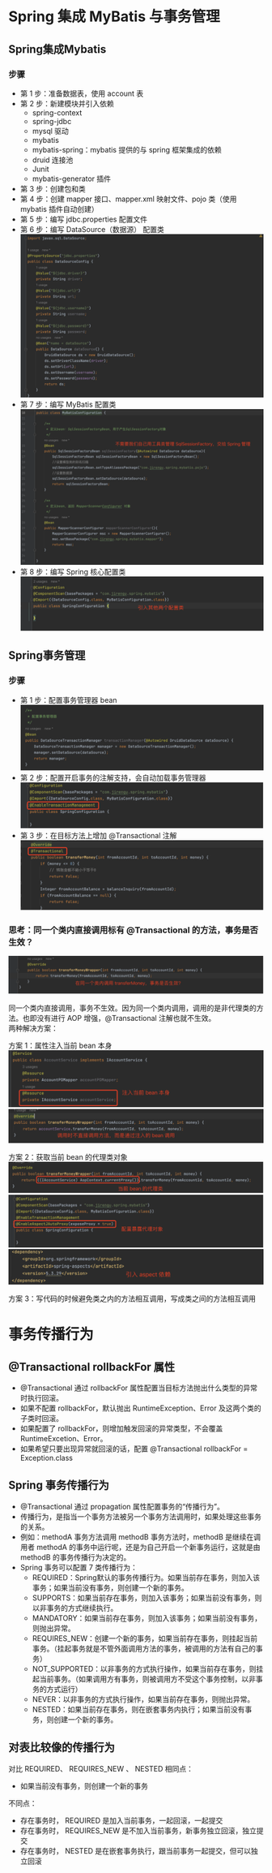 # Spring 集成 MyBatis 与事务管理
## Spring集成Mybatis

### 步骤
- 第 1 步：准备数据表，使用 account 表
- 第 2 步：新建模块并引入依赖
  - spring-context
  - spring-jdbc
  - mysql 驱动
  - mybatis
  - mybatis-spring：mybatis 提供的与 spring 框架集成的依赖
  - druid 连接池
  - Junit
  - mybatis-generator 插件
- 第 3 步：创建包和类
- 第 4 步：创建 mapper 接口、mapper.xml 映射文件、pojo 类（使用 mybatis 插件自动创建）
- 第 5 步：编写 jdbc.properties 配置文件
- 第 6 步：编写 DataSource（数据源） 配置类
![img.png](images/img.png)
- 第 7 步：编写 MyBatis 配置类
![img_1.png](images/img_1.png)
- 第 8 步：编写 Spring 核心配置类
![img_2.png](images/img_2.png)

## Spring事务管理
### 步骤
- 第 1 步：配置事务管理器 bean
![img_3.png](images/img_3.png)
- 第 2 步：配置开启事务的注解支持，会自动加载事务管理器
![img_4.png](images/img_4.png)
- 第 3 步：在目标方法上增加 @Transactional 注解
![img_5.png](images/img_5.png)

### 思考：同一个类内直接调用标有 @Transactional 的方法，事务是否生效？
![img_6.png](images/img_6.png)

同一个类内直接调用，事务不生效。因为同一个类内调用，调用的是非代理类的方法。也即没有进行 AOP 增强，@Transactional 注解也就不生效。  
两种解决方案：  

方案 1：属性注入当前 bean 本身
![img_7.png](images/img_7.png)
![img_8.png](images/img_8.png)


方案 2：获取当前 bean 的代理类对象
![img_9.png](images/img_9.png)
![img_10.png](images/img_10.png)
![img_11.png](images/img_11.png)

方案 3：写代码的时候避免类之内的方法相互调用，写成类之间的方法相互调用

# 事务传播行为
## @Transactional rollbackFor 属性

- @Transactional 通过 rollbackFor 属性配置当目标方法抛出什么类型的异常时执行回滚。
- 如果不配置 rollbackFor，默认抛出 RuntimeException、Error 及这两个类的子类时回滚。
- 如果配置了 rollbackFor，则增加触发回滚的异常类型，不会覆盖 RuntimeExcetion、Error。
- 如果希望只要出现异常就回滚的话，配置 @Transactional rollbackFor = Exception.class 

## Spring 事务传播行为
- @Transactional 通过 propagation 属性配置事务的“传播行为”。
- 传播行为，是指当一个事务方法被另一个事务方法调用时，如果处理这些事务的关系。
- 例如：methodA 事务方法调用 methodB 事务方法时，methodB 是继续在调用者 methodA 的事务中运行呢，还是为自己开启一个新事务运行，这就是由 methodB 的事务传播行为决定的。
- Spring 事务可以配置 7 类传播行为：
  - REQUIRED：Spring默认的事务传播行为。如果当前存在事务，则加入该事务；如果当前没有事务，则创建一个新的事务。
  - SUPPORTS：如果当前存在事务，则加入该事务；如果当前没有事务，则以非事务的方式继续执行。
  - MANDATORY：如果当前存在事务，则加入该事务；如果当前没有事务，则抛出异常。
  - REQUIRES_NEW：创建一个新的事务，如果当前存在事务，则挂起当前事务。（挂起事务就是不管外面调用方法的事务，被调用的方法有自己的事务）
  - NOT_SUPPORTED：以非事务的方式执行操作，如果当前存在事务，则挂起当前事务。（如果调用方有事务，则被调用方不受这个事务控制，以非事务的方式运行）
  - NEVER：以非事务的方式执行操作，如果当前存在事务，则抛出异常。
  - NESTED：如果当前存在事务，则在嵌套事务内执行；如果当前没有事务，则创建一个新的事务。

## 对表比较像的传播行为
对比 REQUIRED、 REQUIRES_NEW 、 NESTED
相同点：
- 如果当前没有事务，则创建一个新的事务

不同点：
- 存在事务时， REQUIRED 是加入当前事务，一起回滚，一起提交
- 存在事务时， REQUIRES_NEW 是不加入当前事务，新事务独立回滚，独立提交
- 存在事务时， NESTED 是在嵌套事务执行，跟当前事务一起提交，但可以独立回滚
